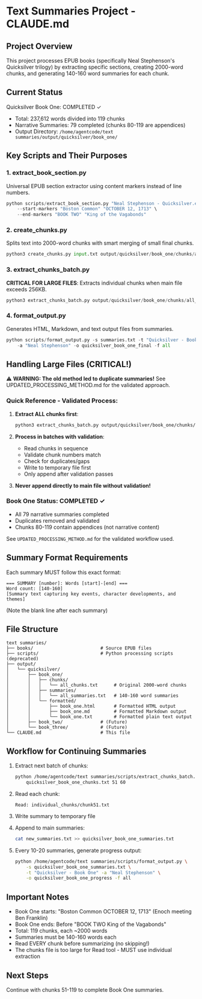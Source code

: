 # Text Summaries Project - CLAUDE.md

## Project Overview
This project processes EPUB books (specifically Neal Stephenson's Quicksilver trilogy) by extracting specific sections, creating 2000-word chunks, and generating 140-160 word summaries for each chunk.

## Current Status
Quicksilver Book One: COMPLETED ✓
- Total: 237,612 words divided into 119 chunks
- Narrative Summaries: 79 completed (chunks 80-119 are appendices)
- Output Directory: `/home/agentcode/text summaries/output/quicksilver/book_one/`

## Key Scripts and Their Purposes

### 1. extract_book_section.py
Universal EPUB section extractor using content markers instead of line numbers.
```python
python scripts/extract_book_section.py "Neal Stephenson - Quicksilver.epub" \
    --start-markers "Boston Common" "OCTOBER 12, 1713" \
    --end-markers "BOOK TWO" "King of the Vagabonds"
```

### 2. create_chunks.py
Splits text into 2000-word chunks with smart merging of small final chunks.
```python
python3 create_chunks.py input.txt output/quicksilver/book_one/chunks/all_chunks.txt --chunk-size 2000
```

### 3. extract_chunks_batch.py
**CRITICAL FOR LARGE FILES**: Extracts individual chunks when main file exceeds 256KB.
```python
python3 extract_chunks_batch.py output/quicksilver/book_one/chunks/all_chunks.txt 51 60
```

### 4. format_output.py
Generates HTML, Markdown, and text output files from summaries.
```python
python scripts/format_output.py -s summaries.txt -t "Quicksilver - Book One" \
    -a "Neal Stephenson" -o quicksilver_book_one_final -f all
```

## Handling Large Files (CRITICAL!)

⚠️ **WARNING: The old method led to duplicate summaries!** See UPDATED_PROCESSING_METHOD.md for the validated approach.

### Quick Reference - Validated Process:
1. **Extract ALL chunks first**:
   ```bash
   python3 extract_chunks_batch.py output/quicksilver/book_one/chunks/all_chunks.txt 1 119
   ```

2. **Process in batches with validation**:
   - Read chunks in sequence
   - Validate chunk numbers match
   - Check for duplicates/gaps
   - Write to temporary file first
   - Only append after validation passes

3. **Never append directly to main file without validation!**

### Book One Status: COMPLETED ✓
- All 79 narrative summaries completed
- Duplicates removed and validated
- Chunks 80-119 contain appendices (not narrative content)

See `UPDATED_PROCESSING_METHOD.md` for the validated workflow used.

## Summary Format Requirements

Each summary MUST follow this exact format:
```
=== SUMMARY [number]: Words [start]-[end] ===
Word count: [140-160]
[Summary text capturing key events, character developments, and themes]

```
(Note the blank line after each summary)

## File Structure
```
text summaries/
├── books/                         # Source EPUB files
├── scripts/                       # Python processing scripts (deprecated)
├── output/
│   └── quicksilver/
│       ├── book_one/
│       │   ├── chunks/
│       │   │   └── all_chunks.txt      # Original 2000-word chunks
│       │   ├── summaries/
│       │   │   └── all_summaries.txt   # 140-160 word summaries
│       │   └── formatted/
│       │       ├── book_one.html       # Formatted HTML output
│       │       ├── book_one.md         # Formatted Markdown output
│       │       └── book_one.txt        # Formatted plain text output
│       ├── book_two/              # (Future)
│       └── book_three/            # (Future)
└── CLAUDE.md                      # This file
```

## Workflow for Continuing Summaries

1. Extract next batch of chunks:
   ```bash
   python /home/agentcode/text summaries/scripts/extract_chunks_batch.py \
       quicksilver_book_one_chunks.txt 51 60
   ```

2. Read each chunk:
   ```
   Read: individual_chunks/chunk51.txt
   ```

3. Write summary to temporary file

4. Append to main summaries:
   ```bash
   cat new_summaries.txt >> quicksilver_book_one_summaries.txt
   ```

5. Every 10-20 summaries, generate progress output:
   ```bash
   python /home/agentcode/text summaries/scripts/format_output.py \
       -s quicksilver_book_one_summaries.txt \
       -t "Quicksilver - Book One" -a "Neal Stephenson" \
       -o quicksilver_book_one_progress -f all
   ```

## Important Notes

- Book One starts: "Boston Common OCTOBER 12, 1713" (Enoch meeting Ben Franklin)
- Book One ends: Before "BOOK TWO King of the Vagabonds"
- Total: 119 chunks, each ~2000 words
- Summaries must be 140-160 words each
- Read EVERY chunk before summarizing (no skipping!)
- The chunks file is too large for Read tool - MUST use individual extraction

## Next Steps
Continue with chunks 51-119 to complete Book One summaries.